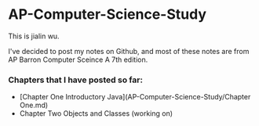 # AP-Computer-Science-Study

This is jialin wu.

I've decided to post my notes on Github, and most of these notes are from AP Barron Computer Sceince A 7th edition.

### Chapters that I have posted so far: ###
- [Chapter One Introductory Java](AP-Computer-Science-Study/Chapter One.md) 
- Chapter Two Objects and Classes (working on)


